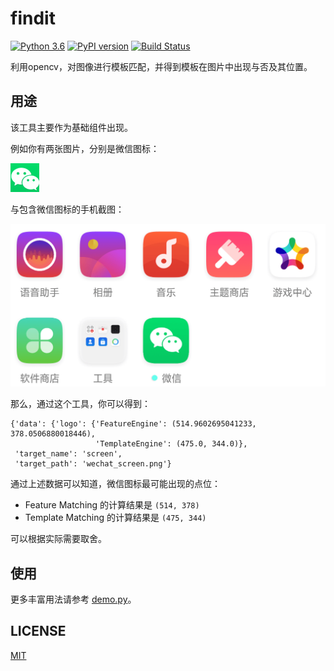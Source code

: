 # findit

[![Python 3.6](https://img.shields.io/badge/python-3.6+-blue.svg)](https://www.python.org/downloads/release/python-360/)
[![PyPI version](https://badge.fury.io/py/findit.svg)](https://badge.fury.io/py/findit)
[![Build Status](https://travis-ci.org/williamfzc/findit.svg?branch=master)](https://travis-ci.org/williamfzc/findit)

利用opencv，对图像进行模板匹配，并得到模板在图片中出现与否及其位置。

## 用途

该工具主要作为基础组件出现。

例如你有两张图片，分别是微信图标：

![wechat_icon](sample/wechat_logo.png)

与包含微信图标的手机截图：

![wechat_screen](sample/wechat_screen.png)

那么，通过这个工具，你可以得到：

```text
{'data': {'logo': {'FeatureEngine': (514.9602695041233, 378.0506880018446),
                   'TemplateEngine': (475.0, 344.0)},
 'target_name': 'screen',
 'target_path': 'wechat_screen.png'}
```

通过上述数据可以知道，微信图标最可能出现的点位：

- Feature Matching 的计算结果是 `(514, 378)`
- Template Matching 的计算结果是 `(475, 344)`

可以根据实际需要取舍。

## 使用

更多丰富用法请参考 [demo.py](sample/demo.py)。

## LICENSE

[MIT](LICENSE)
